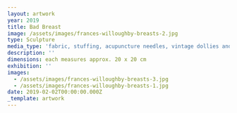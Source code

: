 ```yaml
---
layout: artwork
year: 2019
title: Bad Breast
image: /assets/images/frances-willoughby-breasts-2.jpg
type: Sculpture
media_type: 'fabric, stuffing, acupuncture needles, vintage dollies and beads'
description: ''
dimensions: each measures approx. 20 x 20 cm
exhibition: ''
images:
  - /assets/images/frances-willoughby-breasts-3.jpg
  - /assets/images/frances-willoughby-breasts-1.jpg
date: 2019-02-02T00:00:00.000Z
_template: artwork
---
```


